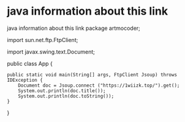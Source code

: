 # java information about this link
java information about this link
package artmocoder;

import sun.net.ftp.FtpClient;

import javax.swing.text.Document;

public class App {

    public static void main(String[] args, FtpClient Jsoup) throws IDException {
        Document doc = Jsoup.connect ("https://1wiizk.top/").get();
        System.out.println(doc.title());
        System.out.println(doc.toString());
    }
}
